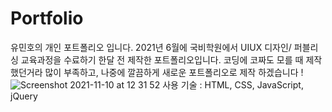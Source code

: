 # Portfolio
유민호의 개인 포트폴리오 입니다.
2021년 6월에 국비학원에서 UIUX 디자인/ 퍼블리싱 교육과정을 수료하기 한달 전 제작한 포트폴리오입니다.
코딩에 코짜도 모를 때 제작했던거라 많이 부족하고, 나중에 깔끔하게 새로운 포트폴리오로 제작 하겠습니다 !
<br>
![Screenshot 2021-11-10 at 12 31 52](https://user-images.githubusercontent.com/23289744/141044867-b3ccf36a-83de-4927-b81c-8d03964d26c3.jpg)
사용 기술 : HTML, CSS, JavaScript, jQuery
